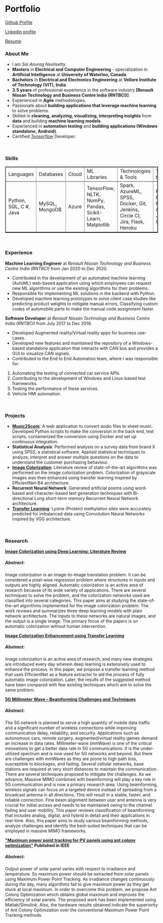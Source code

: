 # Portfolio 

[Github Profile](https://github.com/saianurag96)
<br>

[Linkedin profile](https://www.linkedin.com/in/saianurag/)
<br>

[Resume](https://github.com/saianurag96/TestProject/blob/main/SaiAnurag_Resume.pdf)
<br>

<h3>About Me</h3>

* I am *Sai Anurag Neelisetty*.
* __Masters__ in __Electrical and Computer Engineering__ - specialization in __Artificial Intelligence__ at __University of Waterloo, Canada__.
* __Bachelors__ in __Electrical and Electronics Engineering__ at __Vellore Institute of Technology (VIT), India__.
* __3.5 years__ of professional experience in the software industry __[Renault Nissan Technology and Business Centre India (RNTBCI)]__.
* Experienced in __Agile__ methodologies.
* Passionate about __building applications that leverage machine learning__ to solve problems.
* Skilled in __cleaning, analyzing, visualizing, interpreting insights__ from __data__ and building __machine learning models__.
* Experienced in __automation testing__ and __building applications (Windows standalone, Android)__.
* Certified [_Tensorflow_](https://www.credential.net/e3c33d9f-7213-4b14-b589-215fd0efdc49) Developer.
<br>

<h3>Skills</h3>
<TABLE BORDER='2'>
<TR>
<TD>Languages</TD>
<TD>Databases</TD>
<TD>Cloud</TD>
<TD>ML Libraries</TD>
<TD>Technologies & Tools</TD>
<TD>Testing tools</TD>
</TR>
<TR>
<TD>Python, SQL, C #, Java </TD>
<TD>MySQL, MongoDB</TD>
<TD>Azure</TD>
<TD>TensorFlow, NLTK, NumPy, Pandas, Scikit-Learn, Matplotlib</TD>
<TD>Spark, AzureML, SPSS, Docker, Git, Jenkins, Circle CI, Jira,
Flask, Heroku</TD>
<TD>PyTest, Robot Framework, Appium, JUnit, Cucumber</TD>

</TR>
</TABLE>
<br>

<h3>Experience</h3>

__Machine Learning Engineer__ at _Renault Nissan Technology and Business Centre India (RNTBCI)_ from Jan 2020 to Dec 2020.
* Contributed in the development of an automated machine learning (AutoML) web-based application using which employees can request new ML algorithms or use the existing algorithms for their problems. 
* Responsible for implementing ML solutions in the backend with Python.
* Developed machine learning prototypes to solve client case studies like predicting product weights to mitigate manual errors, Classifying custom codes of automobile parts to make the manual code assignment faster.

__Software Developer__ at _Renault Nissan Technology and Business Centre India (RNTBCI)_ from July 2017 to Dec 2019.
* Developed Augmented reality/Virtual reality apps for business use-cases. 
* Developed new features and maintained the repository of a Windows-based standalone application that interacts with CAN bus and provides a GUI to visualize CAN signals.
* Contributed to the End to End Automation team, where I was responsible for:
1. Automating the testing of connected car service APIs.
2. Contributing to the development of Windows and Linux-based test frameworks.
3. Testing the performance of these services.
4. Vehicle HMI automation.
<br>

<h3>Projects</h3>

* [__Music2Score__](https://github.com/music2score/music2score): A web application to convert audio files to sheet music. Developed Python scripts to make the conversion in the back end, test scripts, containerized the conversion using Docker and set up continuous integration.
* __Statistical Analysis__: Performed analysis on a survey data from brand X using SPSS, a statistical software. Applied
statistical techniques to analyze, interpret and answer multiple questions on the data to understand the customer purchasing
behaviour.
* [__Image Colorization__](https://github.com/saianurag96/Research/tree/main/Image%20Colorization): Literature review of state-of-the-art algorithms was performed on the image colorization problem. Colorization of grayscale images was then enhanced using transfer learning inspired by EfficientNet-B4 architecture.
* __Recurrent Neural Network__: Generated artificial poems using word-based and character-based text generation techniques with Bi-directional Long short-term memory Recurrent Neural Network architecture.
* [__Transfer Learning__](https://github.com/saianurag96/Protein-Lysine-Methylation-using-Convolution-Neural-Network): Lysine (Protein) methylation sites were accurately predicted for imbalanced data using Convolution Neural Networks inspired by VGG architecture.
<br>

<h3>Research</h3>

[__Image Colorization using Deep Learning: Literature Review__](https://github.com/saianurag96/Research/blob/main/Image%20Colorization/Image%20Colorization%20using%20Deep%20Learning%20-%20Literature%20Review.pdf)
##### Abstract:
Image colorization is an image-to-image translation problem. It can be considered a pixel-wise regression problem where structures in inputs and outputs are highly aligned. Automatic colorization is an active area of research because of its wide variety of applications. There are several techniques to solve the problem, and the colorization networks used are classified into several categories. This paper aims at studying the state-of-the-art algorithms implemented for the image colorization problem. The work reviews and summarizes three deep learning models with plain network architecture. The inputs to these networks are natural images, and the output is a single image. The primary focus of the papers is on automatic colorization without human intervention.


[__Image Colorization Enhancement using Transfer Learning__](https://github.com/saianurag96/Research/blob/main/Image%20Colorization/Image%20Colorization%20Enhancement%20using%20Transfer%20Learning.pdf)

##### Abstract:
Image colorization is an active area of research, and many new strategies are introduced every day wherein deep learning is extensively used to enhance the process. In this paper, we propose a transfer learning method that uses EfficientNet as a feature extractor to aid the process of fully automatic image colorization. Later, the results of the suggested method have been compared with few existing techniques which aim to solve the same problem.

[__5G Millimeter Wave – Beamforming Challenges and Techniques__](https://github.com/saianurag96/Research/blob/main/5G%20Network/5G%20Millimeter%20Wave%20%E2%80%93%20Beamforming%20Challenges%20and%20Techniques.pdf)

##### Abstract:

The 5G network is planned to serve a high quantity of mobile data traffic and a significant number of wireless connections while improving communication delay, reliability, and security. Applications such as autonomous cars, remote surgery, augmented/virtual reality games demand an increase in data rates. Millimeter-wave (mmWave) is one of the critical innovations to get a better data rate in 5G communications. It is the under-utilized spectrum and is now used for 5G networks and beyond. But there are challenges with mmWaves as they are prone to high path loss, susceptible to blockages, and fading. Several cellular networks, base stations are required at very short distances to maintain the communication. There are several techniques proposed to mitigate the challenges. As we advance, Massive MIMO combined with beamforming will play a key role in 5G communication and is now a primary research area. Using beamforming, wireless signals can focus on a targeted device instead of spreading from a broadcast antenna in all directions. This will result in a stable, faster, and reliable connection. Fine beam alignment between user and antenna is very crucial for initial access and needs to be maintained owing to the channel fading and user mobility. This paper reviews classification of beamforming that includes analog, digital, and hybrid in detail and their applications in real-time. Also, this paper aims to study various beamforming methods, analyze challenges and identify the best-suited techniques that can be employed in massive MIMO frameworks.


__["Maximum power point tracking for PV panels using ant colony optimization"](https://ieeexplore.ieee.org/document/8245004) Published in IEEE__

##### Abstract:
Output power of solar panel varies with respect to irradiance and temperature. So maximum power should be extracted from solar panels using Maximum Power Point Tracking. As irradiance changes continuously during the day, many algorithms fail to give maximum power as they get stuck at local maximum. In order to overcome this problem, we propose Ant Colony Optimization which obtains global maximum and improves the efficiency of solar panels. The proposed work has been implemented using Matlab/Simulink. Also, the hardware results obtained indicate the superiority of Ant Colony Optimization over the conventional Maximum Power Point Tracking methods.

